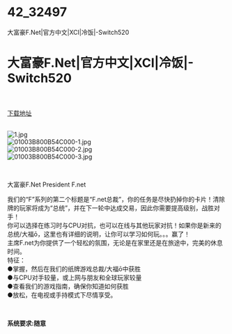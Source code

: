 # 42_32497
大富豪F.Net|官方中文|XCI|冷饭|-Switch520
# 大富豪F.Net|官方中文|XCI|冷饭|-Switch520
 <br/></br>
[下载地址](https://www.switch520.cc/article/32497 "下载地址")
<br/></br>

<p><img title="1.jpg" src="https://www.switch520.cc/muke_img/2022_06_07_d869315b82226.jpg" alt="1.jpg"><br>
<img title="01003B800B54C000-1.jpg" src="https://www.switch520.cc/muke_img/2022_06_07_003d883c017fd.jpg" alt="01003B800B54C000-1.jpg"><br>
<img title="01003B800B54C000-2.jpg" src="https://www.switch520.cc/muke_img/2022_06_07_45221ed3188df.jpg" alt="01003B800B54C000-2.jpg"><br>
<img title="01003B800B54C000-3.jpg" src="https://www.switch520.cc/muke_img/2022_06_07_0f0199d4e981a.jpg" alt="01003B800B54C000-3.jpg"></p>
<p>&nbsp;</p>
<p>大富豪F.Net President F.net</p>
<p>我们的“F”系列的第二个标题是“F.net总裁”，你的任务是尽快扔掉你的卡片！清除牌的玩家将成为“总统”，并在下一轮中达成交易，因此你需要提高级别，战胜对手！<br>
你可以选择在练习时与CPU对抗，也可以在线与其他玩家对抗！如果你是新来的总统/大福ō，这里也有详细的说明，让你可以学习如何玩。。。赢了！<br>
主席F.net为你提供了一个轻松的氛围，无论是在家里还是在旅途中，完美的休息时间。<br>
特征：<br>
●掌握，然后在我们的纸牌游戏总裁/大福ō中获胜<br>
●与CPU对手较量，或上网与朋友和全球玩家较量<br>
●查看我们的游戏指南，确保你知道如何获胜<br>
●放松，在电视或手持模式下尽情享受。</p>
<p>&nbsp;</p>
<p><strong>系统要求:随意</strong></p>



